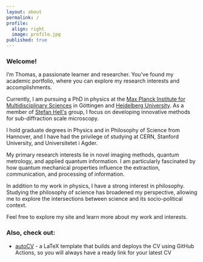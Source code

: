 ```yaml
---
layout: about
permalink: /
profile:
  align: right
  image: profile.jpg
published: true
---
```


### Welcome!

I’m Thomas, a passionate learner and researcher. You've found my academic portfolio, where you can explore my research interests and accomplishments.

Currently, I am pursuing a PhD in physics at the [Max Planck Institute for Multidisciplinary Sciences](https://www.mpinat.mpg.de/de) in Göttingen and [Heidelberg University](https://www.uni-heidelberg.de/en). As a member of [Stefan Hell's](https://www.mpinat.mpg.de/de/hell) group, I focus on developing innovative methods for sub-diffraction scale microscopy.

I hold graduate degrees in Physics and in Philosophy of Science from Hannover, and I have had the privilege of studying at CERN, Stanford University, and Universitetet i Agder.

My primary research interests lie in novel imaging methods, quantum metrology, and applied quantum information. I am particularly fascinated by how quantum mechanical properties influence the extraction, communication, and processing of information.

In addition to my work in physics, I have a strong interest in philosophy. Studying the philosophy of science has broadened my perspective, allowing me to explore the intersections between science and its socio-political context.

Feel free to explore my site and learn more about my work and interests.

### Also, check out:

- [autoCV](https://github.com/jitinnair1/autocv) - a LaTeX template that builds and deploys the CV using GitHub Actions, so you will always have a ready link for your latest CV
